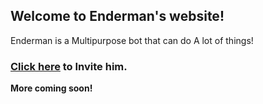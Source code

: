 ## Welcome to Enderman's website!

Enderman is a Multipurpose bot that can do A lot of things!

### [Click here](https://discord.com/api/oauth2/authorize?client_id=882963454066040842&permissions=8&scope=bot) to Invite him.

**More coming soon!**
